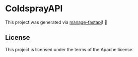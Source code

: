 # ColdsprayAPI

This project was generated via [manage-fastapi](https://ycd.github.io/manage-fastapi/)! :tada:

## License

This project is licensed under the terms of the Apache license.
